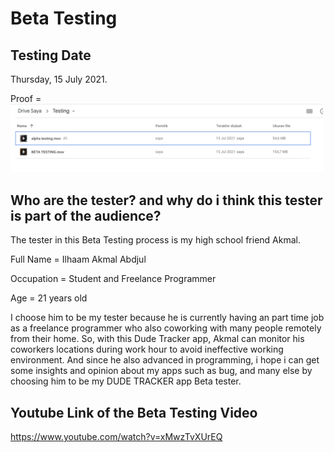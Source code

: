 # Beta Testing

## Testing Date

Thursday, 15 July 2021.

Proof = <img src="https://github.com/AldrichRNLD/FINALPROJECT_MOBCOMP_1313617012/blob/master/UI%20Photos/date.png" width="500">

## Who are the tester? and why do i think this tester is part of the audience?

The tester in this Beta Testing process is my high school friend Akmal. 



Full Name  = Ilhaam Akmal Abdjul


Occupation = Student and Freelance Programmer


Age                   = 21 years old








I choose him to be my tester because he is currently having an part time job as a freelance programmer who also coworking with many people remotely from their home. So, with this Dude Tracker app, Akmal can monitor his coworkers locations during work hour to avoid ineffective working environment. And since he also advanced in programming, i hope i can get some insights and opinion about my apps such as bug, and many else by choosing him to be my DUDE TRACKER app Beta tester.

## Youtube Link of the Beta Testing Video

https://www.youtube.com/watch?v=xMwzTvXUrEQ
